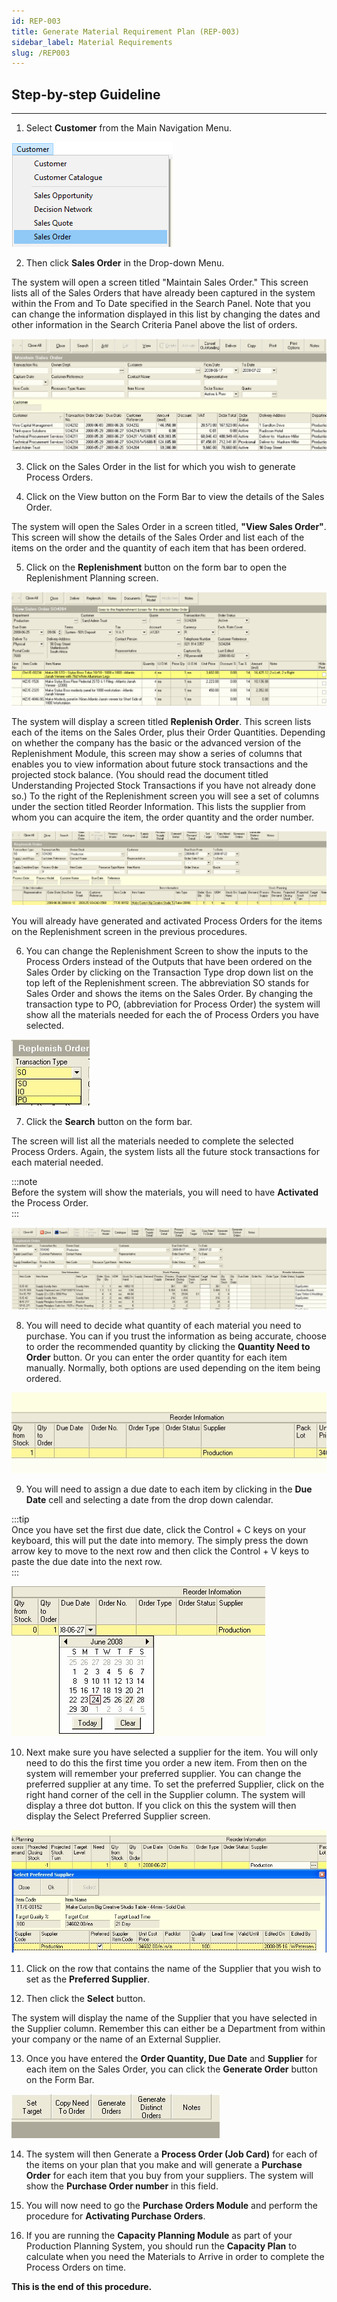 ```yaml
---
id: REP-003
title: Generate Material Requirement Plan (REP-003)
sidebar_label: Material Requirements
slug: /REP003
---  
```

## Step-by-step Guideline
___  

1.  Select **Customer** from the Main Navigation Menu.  
   
![](../static/img/docs/REP-003/image02.png)  

2.  Then click **Sales Order** in the Drop-down Menu.

The system will open a screen titled "Maintain Sales Order." This
screen lists all of the Sales Orders that have already been captured
in the system within the From and To Date specified in the Search
Panel. Note that you can change the information displayed in this list
by changing the dates and other information in the Search Criteria
Panel above the list of orders.  
  
![](../static/img/docs/REP-003/image1.png)  

3.  Click on the Sales Order in the list for which you wish to generate
    Process Orders.  

4.  Click on the View button on the Form Bar to view the details of the
    Sales Order.  

The system will open the Sales Order in a screen titled, **"View Sales
Order"**.  
This screen will show the details of the Sales Order and list
each of the items on the order and the quantity of each item that has
been ordered.  

5.  Click on the **Replenishment** button on the form bar to open the
    Replenishment Planning screen.  
  
![](../static/img/docs/REP-003/image3.png)  

The system will display a screen titled **Replenish Order**. This screen
lists each of the items on the Sales Order, plus their Order
Quantities. Depending on whether the company has the basic or the
advanced version of the Replenishment Module, this screen may show a
series of columns that enables you to view information about future
stock transactions and the projected stock balance. (You should read
the document titled Understanding Projected Stock Transactions if you
have not already done so.) To the right of the Replenishment screen
you will see a set of columns under the section titled Reorder
Information. This lists the supplier from whom you can acquire the
item, the order quantity and the order number.  

![](../static/img/docs/REP-003/image5.png)  

You will already have generated and activated Process Orders for the
items on the Replenishment screen in the previous procedures.  

6.  You can change the Replenishment Screen to show the inputs to the
    Process Orders instead of the Outputs that have been ordered on the
    Sales Order by clicking on the Transaction Type drop down list on
    the top left of the Replenishment screen. The abbreviation SO stands
    for Sales Order and shows the items on the Sales Order. By changing
    the transaction type to PO, (abbreviation for Process Order) the
    system will show all the materials needed for each the of Process
    Orders you have selected.  
  
![](../static/img/docs/REP-003/image7.jpg)  

7.  Click the **Search** button on the form bar.

The screen will list all the materials needed to complete the selected
Process Orders. Again, the system lists all the future stock
transactions for each material needed.  

:::note  
Before the system will show the materials, you will need to
have **Activated** the Process Order.  
:::  
  
![](../static/img/docs/REP-003/image9.png)  

8.  You will need to decide what quantity of each material you need to
    purchase. You can if you trust the information as being accurate,
    choose to order the recommended quantity by clicking the **Quantity
    Need to Order** button. Or you can enter the order quantity for each
    item manually. Normally, both options are used depending on the item
    being ordered.  
  
![](../static/img/docs/REP-003/image10.jpg)  

9.  You will need to assign a due date to each item by clicking in the
    **Due Date** cell and selecting a date from the drop down calendar.

:::tip  
Once you have set the first due date, click the Control + C keys
on your keyboard, this will put the date into memory. The simply press
the down arrow key to move to the next row and then click the Control
\+ V keys to paste the due date into the next row.  
:::
  
![](../static/img/docs/REP-003/image12.jpg)  

10. Next make sure you have selected a supplier for the item. You will
    only need to do this the first time you order a new item. From then
    on the system will remember your preferred supplier. You can change
    the preferred supplier at any time. To set the preferred Supplier,
    click on the right hand corner of the cell in the Supplier column.
    The system will display a three dot button. If you click on this the
    system will then display the Select Preferred Supplier screen.  
  
![](../static/img/docs/REP-003/image14.jpg)  

11. Click on the row that contains the name of the Supplier that you
    wish to set as the **Preferred Supplier**.

12. Then click the **Select** button.  

The system will display the name of the Supplier that you have
selected in the Supplier column. Remember this can either be a
Department from within your company or the name of an External
Supplier.  

13. Once you have entered the **Order Quantity, Due Date** and **Supplier** for
    each item on the Sales Order, you can click the **Generate Order**
    button on the Form Bar.  
  
![](../static/img/docs/REP-003/image16.jpg)  

14. The system will then Generate a **Process Order (Job Card)** for each of
    the items on your plan that you make and will generate a
    **Purchase Order** for each item that you buy from your suppliers. The system
    will show the **Purchase Order number** in this field.  

15. You will now need to go the **Purchase Orders Module** and perform the
    procedure for **Activating Purchase Orders**.  

16. If you are running the **Capacity Planning Module** as part of your
    Production Planning System, you should run the **Capacity Plan** to
    calculate when you need the Materials to Arrive in order to complete
    the Process Orders on time.  

**This is the end of this procedure.**

